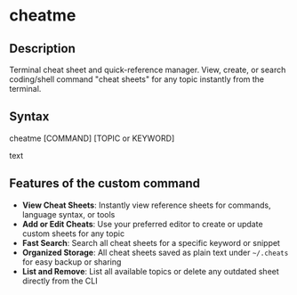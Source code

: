 # cheatme

## Description
Terminal cheat sheet and quick-reference manager. View, create, or search coding/shell command "cheat sheets" for any topic instantly from the terminal.

## Syntax
cheatme [COMMAND] [TOPIC or KEYWORD]

text

## Features of the custom command
- **View Cheat Sheets**: Instantly view reference sheets for commands, language syntax, or tools
- **Add or Edit Cheats**: Use your preferred editor to create or update custom sheets for any topic
- **Fast Search**: Search all cheat sheets for a specific keyword or snippet
- **Organized Storage**: All cheat sheets saved as plain text under `~/.cheats` for easy backup or sharing
- **List and Remove**: List all available topics or delete any outdated sheet directly from the CLI